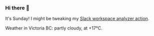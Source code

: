 ### Hi there :wave:

It's Sunday! I might be tweaking my [Slack workspace analyzer action](https://github.com/bewuethr/slack-analyzer).

Weather in Victoria BC: partly cloudy, at +17°C.
